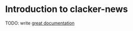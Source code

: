 # Introduction to clacker-news

TODO: write [great documentation](http://jacobian.org/writing/what-to-write/)
